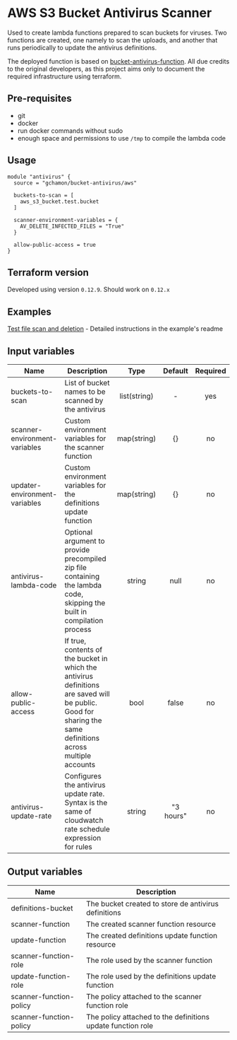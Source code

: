 # AWS S3 Bucket Antivirus Scanner

Used to create lambda functions prepared to scan buckets for viruses.
Two functions are created, one namely to scan the uploads, and another that runs periodically to update the antivirus definitions.

The deployed function is based on [bucket-antivirus-function](https://github.com/upsidetravel/bucket-antivirus-function).
All due credits to the original developers, as this project aims only to document the required infrastructure using terraform.

## Pre-requisites

* git
* docker
* run docker commands without sudo
* enough space and permissions to use `/tmp` to compile the lambda code

## Usage

```hcl
module "antivirus" {
  source = "gchamon/bucket-antivirus/aws"

  buckets-to-scan = [
    aws_s3_bucket.test.bucket
  ]

  scanner-environment-variables = {
    AV_DELETE_INFECTED_FILES = "True"
  }
  
  allow-public-access = true
}
```

## Terraform version

Developed using version `0.12.9`. Should work on `0.12.x`

## Examples

[Test file scan and deletion](https://github.com/gchamon/terraform-aws-bucket-antivirus/tree/master/examples/antivirus-with-custom-environment-variables) - Detailed instructions in the example's readme

## Input variables

| Name | Description | Type | Default | Required |
|------|-------------|:----:|:-----:|:-----:|
| buckets-to-scan | List of bucket names to be scanned by the antivirus | list(string) | - | yes |
| scanner-environment-variables | Custom environment variables for the scanner function | map(string) | {} | no |
| updater-environment-variables | Custom environment variables for the definitions update function | map(string) | {} | no |
| antivirus-lambda-code | Optional argument to provide precompiled zip file containing the lambda code, skipping the built in compilation process | string | null | no |
| allow-public-access | If true, contents of the bucket in which the antivirus definitions are saved will be public. Good for sharing the same definitions across multiple accounts | bool | false | no |
| antivirus-update-rate | Configures the antivirus update rate. Syntax is the same of cloudwatch rate schedule expression for rules | string | "3 hours" | no |

## Output variables

| Name | Description |
|------|-------------|
| definitions-bucket | The bucket created to store de antivirus definitions |
| scanner-function | The created scanner function resource |
| update-function | The created definitions update function resource |
| scanner-function-role | The role used by the scanner function |
| update-function-role | The role used by the definitions update function |
| scanner-function-policy | The policy attached to the scanner function role |
| scanner-function-policy | The policy attached to the definitions update function role |

